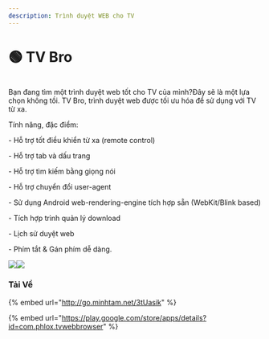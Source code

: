 ```yaml
---
description: Trình duyệt WEB cho TV
---
```


# 🟢 TV Bro

<figure><img src="https://lh4.googleusercontent.com/lDHtz1GTQTBkNg7ulSkA_1BjVnSMDnQEPwHtcJ2QMTSgTnYIErnJhpXqvYSwdvvAyHBk7LoDc-OM1oiUuwNX8KJIA5hJen_4x1-Ah6hwePHlyHaPOXjemK92dzg1mWc7ItmyFz70=w115-h115" alt=""><figcaption></figcaption></figure>

Bạn đang tìm một trình duyệt web tốt cho TV của mình?Đây sẽ là một lựa chọn không tồi. TV Bro, trình duyệt web được tối ưu hóa để sử dụng với TV từ xa.

Tính năng, đặc điểm:

\- Hỗ trợ tốt điều khiển từ xa (remote control)

\- Hỗ trợ tab và dấu trang

\- Hỗ trợ tìm kiếm bằng giọng nói

\- Hỗ trợ chuyển đổi user-agent

\- Sử dụng Android web-rendering-engine tích hợp sẵn (WebKit/Blink based)

\- Tích hợp trình quản lý download

\- Lịch sử duyệt web

\- Phím tắt & Gán phím dễ dàng.

[![](https://1.bp.blogspot.com/-i0JIgk0XT10/Xyw1M9xukTI/AAAAAAAAAbI/12iukw07n98sjuht0PnJdIClXB\_nkqWCwCPcBGAYYCw/w328-h184/unnamed%2B%282%29.webp)](https://draft.blogger.com/blog/post/edit/8235070244697979808/1050588162558531887)[![](https://1.bp.blogspot.com/-cF316u\_3mX4/Xyw1M3oiaiI/AAAAAAAAAbM/aKtwD7zdhsMbJTviF7DpebPoM58jhtqMgCPcBGAYYCw/w328-h184/unnamed%2B%281%29.webp)](https://draft.blogger.com/blog/post/edit/8235070244697979808/1050588162558531887)



### Tải Về

{% embed url="http://go.minhtam.net/3tUasik" %}

{% embed url="https://play.google.com/store/apps/details?id=com.phlox.tvwebbrowser" %}
